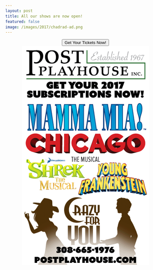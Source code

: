 ```yaml
---
layout: post
title: All our shows are now open!
featured: false
image: /images/2017/chadrad-ad.png
---
```


<form action="http://postplayhousetickets.com" method="link" style="text-align: center;">
  <button class="online">Get Your Tickets Now!</button>
</form>

<img src="/images/2017/chadrad-ad.png" style="display: block; margin: auto;" />
